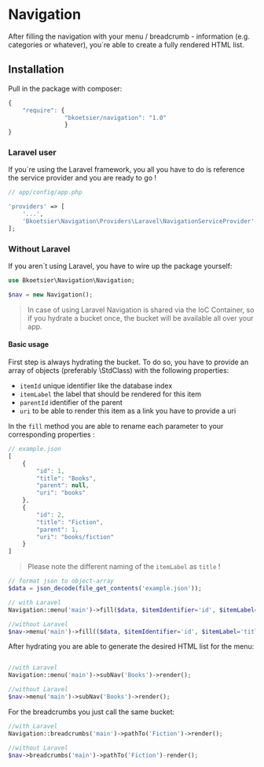 # Navigation
After filling the navigation with your menu / breadcrumb - information (e.g. categories or whatever), you´re able to
create a fully rendered HTML list.

## Installation

Pull in the package with composer:
```js
{
    "require": {
                "bkoetsier/navigation": "1.0"
                }
}
```

### Laravel user
If you´re using the Laravel framework, you all you  have to do is reference the service provider and you are ready to go !
```php
// app/config/app.php

'providers' => [
    '...',
    'Bkoetsier\Navigation\Providers\Laravel\NavigationServiceProvider',
];
```

### Without Laravel
If you aren´t using Laravel, you have to wire up the package yourself:
```php
use Bkoetsier\Navigation\Navigation;

$nav = new Navigation();

```

> In case of using Laravel Navigation is shared via the IoC Container, so if you hydrate a bucket once, the bucket will be available all over your app.

#### Basic usage
First step is always hydrating the bucket. To do so, you have to provide an array of objects (preferably \StdClass)
with the following properties:
- `itemId` unique identifier like the database index
- `itemLabel` the label that should be rendered for this item
- `parentId` identifier of the parent
- `uri` to be able to render this item as a link you have to provide a uri

In the `fill` method you are able to rename each parameter to your corresponding properties :

```js
// example.json
[
    {
        "id": 1,
        "title": "Books",
        "parent": null,
        "uri": "books"
    },
    {
        "id": 2,
        "title": "Fiction",
        "parent": 1,
        "uri": "books/fiction"
    }
]

```
> Please note the different naming of the `itemLabel` as `title` !

```php
// format json to object-array
$data = json_decode(file_get_contents('example.json'));

// with Laravel
Navigation::menu('main')->fill($data, $itemIdentifier='id', $itemLabel='title',$parentIdentifier='parent',$uriField = 'uri');

//without Laravel
$nav->menu('main')->fill(($data, $itemIdentifier='id', $itemLabel='title',$parentIdentifier='parent',$uriField = 'uri');
```


After hydrating you are able to generate the desired HTML list for the menu:
```php

//with Laravel
Navigation::menu('main')->subNav('Books')->render();

//without Laravel
$nav->menu('main')->subNav('Books')->render();

```
For the breadcrumbs you just call the same bucket:
```php
//with Laravel
Navigation::breadcrumbs('main')->pathTo('Fiction')->render();

//without Laravel
$nav->breadcrumbs('main')->pathTo('Fiction')-render();
```









